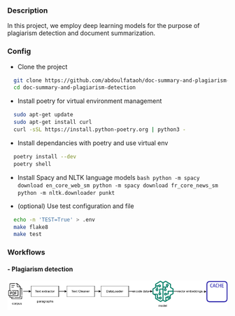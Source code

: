 ### Description
In this project, we employ deep learning models for the purpose of plagiarism detection and document summarization.
### Config

- Clone the project
```bash
  git clone https://github.com/abdoulfataoh/doc-summary-and-plagiarism-detection.git
  cd doc-summary-and-plagiarism-detection
```

- Install poetry for virtual environment management
```bash
  sudo apt-get update
  sudo apt-get install curl
  curl -sSL https://install.python-poetry.org | python3 -
```

- Install dependancies with poetry and use virtual env
```bash
  poetry install --dev
  poetry shell
```

- Install Spacy and NLTK language models
``bash
  python -m spacy download en_core_web_sm
  python -m spacy download fr_core_news_sm
  python -m nltk.downloader punkt
``

- (optional) Use test configuration and file
```bash
  echo -n 'TEST=True' > .env
  make flake8
  make test
```

### Workflows

#### - Plagiarism detection
![embeddings](https://github.com/abdoulfataoh/doc-summary-and-plagiarism-detection/blob/main/docs/embeddings.png)
